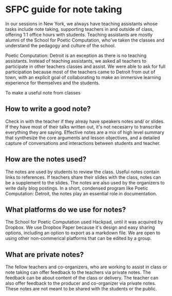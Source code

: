  # SFPC guide for note taking

In our sessions in New York, we always have teaching assistants whose tasks include note taking, supporting teachers in and outside of class, offering 1:1 office hours with students. Teaching assistants are mostly alumni of the School for Poetic Computation, who've taken the classes and understand the pedagogy and culture of the school. 

Poetic Computation: Detroit is an exception as there is no teaching assistants. Instead of teaching assistants, we asked all teachers to participate in other teachers classes and assist. We were able to ask for full participation because most of the teachers came to Detroit from out of town, with an explicit goal of collaborating to make an immersive learning experience for themselves and the students.  

To make a useful note from classes 

## How to write a good note?

Check in with the teacher if they alreay have speakers notes and/ or slides. If they have most of their talks written out, it's not necesarry to transcribe everything they are saying.  Effective notes are a mix of high level summary that synthesize the core arguments and lesson objectives, and a detailed capture of conversations and interactions between students and teacher. 

## How are the notes used? 

The notes are used by students to review the class. Useful notes contain links to references. If teachers share their slides with the class, notes can be a supplement to the slides. The notes are also used by the organizers to write daily blog postings. In a short, condensed program like Poetic Computation: Detroit, the notes play an essential role in documentation.

## What platforms do we use for notes? 

The School for Poetic Computation used Hackpad, until it was acquired by Dropbox. We use Dropbox Paper because it's design and easy sharing options, including an option to export as a markdown file. We are open to using other non-commerical platforms that can be edited by a group. 

## What are private notes? 

The fellow teachers and co-organizers, who are working to assist in class or note taking can offer feedback to the teachers via private notes. The feedback can be about content of the class or delivery. The teacher can also offer feedback to the producer and co-organizer via private notes. These notes are not meant to be shared with the students or the public. 
 